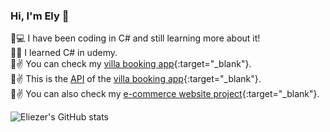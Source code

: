   ### Hi, I'm Ely :wave:



   :radio_button::computer: I have been coding in C# and still learning more about it!<br/>
   :radio_button::book: I learned C# in udemy.<br/>
   :radio_button::v: You can check my [villa booking app](http://elyvillaweb.azurewebsites.net){:target="_blank"}.<br/>
   :radio_button::v: This is the [API](https://elyvillaapi.azurewebsites.net/index.html) of the [villa booking app](http://elyvillaweb.azurewebsites.net){:target="_blank"}.<br/>
   :radio_button::v: You can also check my [e-commerce website project]([https://elybook.azurewebsites.net](https://elybook-ecommerce.azurewebsites.net/)){:target="_blank"}.


  ![Eliezer's GitHub stats](https://github-readme-stats.vercel.app/api?username=Elypasaporte&show_icons=true&theme=ayu-mirage)
